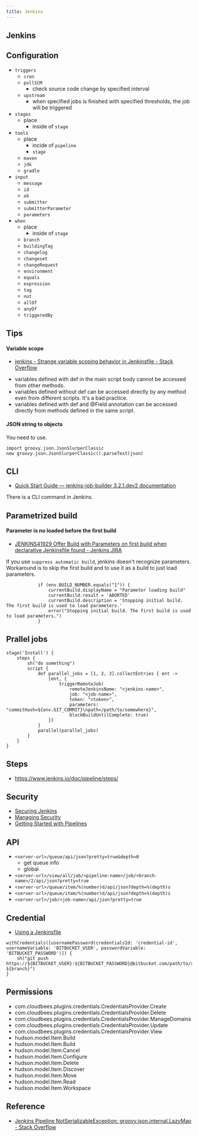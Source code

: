 ```yaml
---
title: Jenkins
---
```


## Jenkins

## Configuration

- `triggers`
    - `cron`
    - `pollSCM`
        - check source code change by specified interval
    - `upstream`
        - when specified jobs is finished with specified thresholds, the job will be triggered
- `stages`
    - place
        - inside of `stage`
- `tools`
    - place
        - incide of `pipeline`
        - `stage`
    - `maven`
    - `jdk`
    - `gradle`
- `input`
    - `message`
    - `id`
    - `ok`
    - `submitter`
    - `submitterParameter`
    - `parameters`
- `when`
    - place
        - inside of `stage`
    - `branch`
    - `buildingTag`
    - `changelog`
    - `changeset`
    - `changeRequest`
    - `environment`
    - `equals`
    - `expression`
    - `tag`
    - `not`
    - `allOf`
    - `anyOf`
    - `triggeredBy`

## Tips

#### Variable scope
- [jenkins \- Strange variable scoping behavior in Jenkinsfile \- Stack Overflow](https://stackoverflow.com/questions/50571316/strange-variable-scoping-behavior-in-jenkinsfile)

* variables defined with def in the main script body cannot be accessed from other methods.
* variables defined without def can be accessed directly by any method even from different scripts. It's a bad practice.
* variables defined with def and @Field annotation can be accessed directly from methods defined in the same script.


#### JSON string to objects
You need to use.

```
import groovy.json.JsonSlurperClassic
new groovy.json.JsonSlurperClassic().parseText(json)
```

## CLI
- [Quick Start Guide — jenkins\-job\-builder 3\.2\.1\.dev2 documentation](https://docs.openstack.org/infra/jenkins-job-builder/quick-start.html)

There is a CLI command in Jenkins.


## Parametrized build

#### Parameter is no loaded before the first build
- [JENKINS41929 Offer Build with Parameters on first build when declarative Jenkinsfile found - Jenkins JIRA](https://issues.jenkins-ci.org/browse/JENKINS-41929)

If you use `suppress automatic build`, jenkins doesn't recognize parameters.
Workaround is to skip the first build and to use it as a build to just load parameters.

```
            if (env.BUILD_NUMBER.equals("1")) {
                currentBuild.displayName = "Parameter loading build"
                currentBuild.result = 'ABORTED'
                currentBuild.description = 'Stopping initial build. The first build is used to load parameters.'
                error("Stopping initial build. The first build is used to load parameters.")
            }
```

## Prallel jobs

```
stage('Install') {
    steps {
        sh("do something")
        script {
            def parallel_jobs = [1, 2, 3].collectEntries { ent ->
                [ent, {
                    triggerRemoteJob(
                        remoteJenkinsName: "<jenkins-name>",
                        job: "<job-name>",
                        token: "<token>",
                        parameters: "commitHash=${env.GIT_COMMIT}\npath=/path/to/somewhere}",
                        blockBuildUntilComplete: true)
                }]
            }
            parallel(parallel_jobs)
        }
    }
}
```

## Steps
- https://www.jenkins.io/doc/pipeline/steps/


## Security
- [Securing Jenkins](https://www.jenkins.io/doc/book/system-administration/security/)
- [Managing Security](https://www.jenkins.io/doc/book/managing/security/)
- [Getting Started with Pipelines](https://www.jenkins.io/pipeline/getting-started-pipelines/)

## API

- `<server-url>/queue/api/json?pretty=true&depth=0`
    - get queue info
    - global 
- `<server-url>/view/all/job/<pipeline-name>/job/<branch-name>/2/api/json?pretty=true`
- `<server-url>/queue/item/%(number)d/api/json?depth=%(depth)s`
- `<server-url>/queue/item/%(number)d/api/json?depth=%(depth)s`
- `<server-url>/job/<job-name>/api/json?pretty=true`


## Credential
- [Using a Jenkinsfile](https://www.jenkins.io/doc/book/pipeline/jenkinsfile/#handling-credentials)

```
withCredentials([usernamePassword(credentialsId: 'credential-id', usernameVariable: 'BITBUCKET_USER', passwordVariable: 'BITBUCKET_PASSWORD')]) {
    sh("git push https://${BITBUCKET_USER}:${BITBUCKET_PASSWORD}@bitbucket.com/path/to/repo.git ${branch}")
}
```

## Permissions

- com.cloudbees.plugins.credentials.CredentialsProvider.Create
- com.cloudbees.plugins.credentials.CredentialsProvider.Delete
- com.cloudbees.plugins.credentials.CredentialsProvider.ManageDomains
- com.cloudbees.plugins.credentials.CredentialsProvider.Update
- com.cloudbees.plugins.credentials.CredentialsProvider.View
- hudson.model.Item.Build
- hudson.model.Item.Build
- hudson.model.Item.Cancel
- hudson.model.Item.Configure
- hudson.model.Item.Delete
- hudson.model.Item.Discover
- hudson.model.Item.Move
- hudson.model.Item.Read
- hudson.model.Item.Workspace

## Reference
- [Jenkins Pipeline NotSerializableException: groovy\.json\.internal\.LazyMap \- Stack Overflow](https://stackoverflow.com/questions/37864542/jenkins-pipeline-notserializableexception-groovy-json-internal-lazymap/37897833#37897833)
